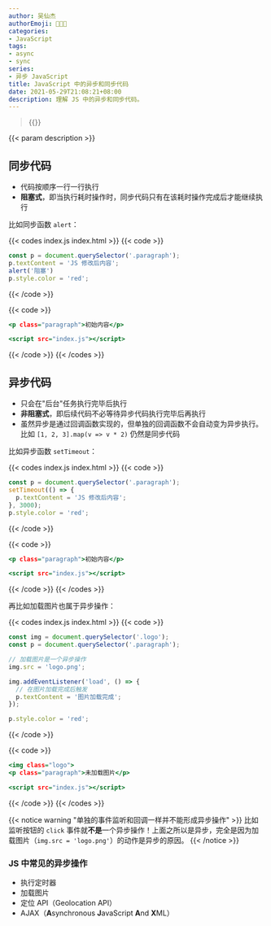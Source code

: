 ```yaml
---
author: 吴仙杰
authorEmoji: 🧑🏻‍💻
categories:
- JavaScript
tags:
- async
- sync
series:
- 异步 JavaScript
title: JavaScript 中的异步和同步代码
date: 2021-05-29T21:08:21+08:00
description: 理解 JS 中的异步和同步代码。
---
```


> {{<reprint>}}

{{< param description >}}

## 同步代码

- 代码按顺序一行一行执行
- **阻塞式**，即当执行耗时操作时，同步代码只有在该耗时操作完成后才能继续执行

比如同步函数 `alert`：

{{< codes index.js index.html >}}
  {{< code >}}
  ```:index.js
  const p = document.querySelector('.paragraph');
  p.textContent = 'JS 修改后内容';
  alert('阻塞')
  p.style.color = 'red';
  ```
  {{< /code >}}

  {{< code >}}
  ```:index.html
  <p class="paragraph">初始内容</p>

  <script src="index.js"></script>
  ```
{{< /code >}}
{{< /codes >}}

## 异步代码

- 只会在"后台"任务执行完毕后执行
- **非阻塞式**，即后续代码不必等待异步代码执行完毕后再执行
- 虽然异步是通过回调函数实现的，但单独的回调函数不会自动变为异步执行。比如 `[1, 2, 3].map(v => v * 2)` 仍然是同步代码

比如异步函数 `setTimeout`：

{{< codes index.js index.html >}}
{{< code >}}
  ```:index.js
  const p = document.querySelector('.paragraph');
  setTimeout(() => {
    p.textContent = 'JS 修改后内容';
  }, 3000);
  p.style.color = 'red';
  ```
{{< /code >}}

{{< code >}}
  ```:index.html
  <p class="paragraph">初始内容</p>

  <script src="index.js"></script>
  ```
{{< /code >}}
{{< /codes >}}

再比如加载图片也属于异步操作：

{{< codes index.js index.html >}}
{{< code >}}
  ```:index.js
  const img = document.querySelector('.logo');
  const p = document.querySelector('.paragraph');

  // 加载图片是一个异步操作
  img.src = 'logo.png';

  img.addEventListener('load', () => {
    // 在图片加载完成后触发
    p.textContent = '图片加载完成';
  });

  p.style.color = 'red';
  ```
{{< /code >}}

{{< code >}}
  ```:index.html
  <img class="logo">
  <p class="paragraph">未加载图片</p>

  <script src="index.js"></script>
  ```
{{< /code >}}
{{< /codes >}}

{{< notice warning "单独的事件监听和回调一样并不能形成异步操作" >}}
比如监听按钮的 `click` 事件就**不是**一个异步操作！上面之所以是异步，完全是因为加载图片（`img.src = 'logo.png'`）的动作是异步的原因。
{{< /notice >}}

### JS 中常见的异步操作

- 执行定时器
- 加载图片
- 定位 API（Geolocation API）
- AJAX（**A**synchronous **J**avaScript **A**nd **X**ML）

